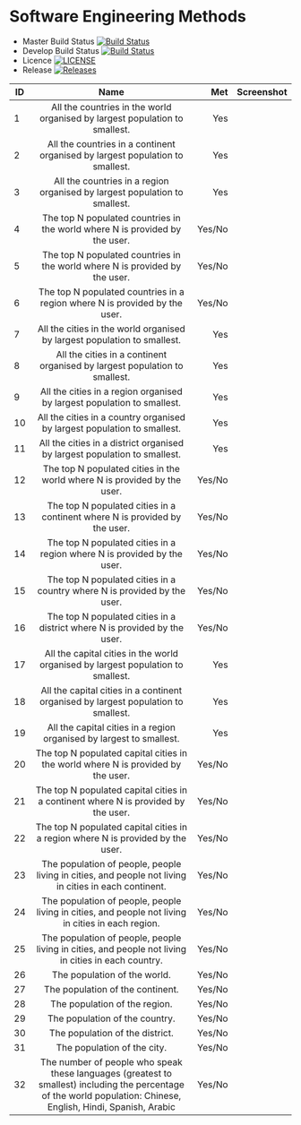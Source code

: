 # Software Engineering Methods

- Master Build Status [![Build Status](https://travis-ci.org/RyanHeadley/sem.svg?branch=master)](https://travis-ci.org/RyanHeadley/sem)
- Develop Build Status [![Build Status](https://travis-ci.org/RyanHeadley/sem.svg?branch=develop)](https://travis-ci.org/RyanHeadley/sem)
- Licence [![LICENSE](https://img.shields.io/github/license/RyanHeadley/sem.svg?style=flat-square)](https://github.com/RyanHeadley/sem/blob/master/LICENSE)
- Release [![Releases](https://img.shields.io/github/release/RyanHeadley/sem/all.svg?style=flat-square)](https://github.com/RyanHeadley/sem/releases)

| ID |                                 Name                                         |  Met   | Screenshot |
|----|:----------------------------------------------------------------------------:|-------:|-----------:|
| 1  | All the countries in the world organised by largest population to smallest.  |  Yes   |            |
| 2  | All the countries in a continent organised by largest population to smallest.|  Yes   |            |
| 3  | All the countries in a region organised by largest population to smallest.   |  Yes   |            |
| 4  | The top N populated countries in the world where N is provided by the user.  | Yes/No |            |
| 5  | The top N populated countries in the world where N is provided by the user.  | Yes/No |            |
| 6  | The top N populated countries in a region where N is provided by the user.   | Yes/No |            |
| 7  | All the cities in the world organised by largest population to smallest.     |  Yes   |            |
| 8  | All the cities in a continent organised by largest population to smallest.   |  Yes   |            |
| 9  | All the cities in a region organised by largest population to smallest.      |  Yes   |            |
| 10 | All the cities in a country organised by largest population to smallest.     |  Yes   |            |
| 11 | All the cities in a district organised by largest population to smallest.    |  Yes   |            |
| 12 | The top N populated cities in the world where N is provided by the user.     | Yes/No |            |
| 13 | The top N populated cities in a continent where N is provided by the user.   | Yes/No |            |
| 14 | The top N populated cities in a region where N is provided by the user.      | Yes/No |            |
| 15 | The top N populated cities in a country where N is provided by the user.     | Yes/No |            |
| 16 | The top N populated cities in a district where N is provided by the user.    | Yes/No |            |
| 17 | All the capital cities in the world organised by largest population to smallest.  |  Yes   |            |
| 18 | All the capital cities in a continent organised by largest population to smallest.|  Yes   |            |
| 19 | All the capital cities in a region organised by largest to smallest.              |  Yes   |            |
| 20 | The top N populated capital cities in the world where N is provided by the user.  | Yes/No |            |
| 21 | The top N populated capital cities in a continent where N is provided by the user.| Yes/No |            |
| 22 | The top N populated capital cities in a region where N is provided by the user.   | Yes/No |            |
| 23 | The population of people, people living in cities, and people not living in cities in each continent.| Yes/No |            |
| 24 | The population of people, people living in cities, and people not living in cities in each region.   | Yes/No |            |
| 25 | The population of people, people living in cities, and people not living in cities in each country.  | Yes/No |            |
| 26 | The population of the world.            | Yes/No |            |
| 27 | The population of the continent.        | Yes/No |            |
| 28 | The population of the region.           | Yes/No |            |
| 29 | The population of the country.          | Yes/No |            |
| 30 | The population of the district.         | Yes/No |            |
| 31 | The population of the city.             | Yes/No |            |
| 32 | The number of people who speak these languages (greatest to smallest) including the percentage of the world population: Chinese, English, Hindi, Spanish, Arabic | Yes/No |            |